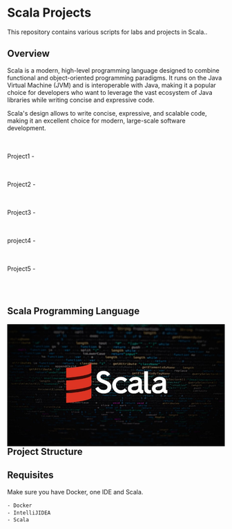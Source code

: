 # Scala Projects

This repository contains various scripts for labs and projects in Scala..

## Overview

Scala is a modern, high-level programming language designed to combine functional and object-oriented programming paradigms. It runs on the Java Virtual Machine (JVM) and is interoperable with Java, making it a popular choice for developers who want to leverage the vast ecosystem of Java libraries while writing concise and expressive code.

Scala's design allows to write concise, expressive, and scalable code, making it an excellent choice for modern, large-scale software development.

<br/><br/>
Project1 - 

<br/><br/>
Project2 - 

<br/><br/>
Project3 - 

<br/><br/>
project4 - 

<br/><br/>
Project5 - 

<br/><br/>

## Scala Programming Language

 <img width="2500px" align="right"  src="https://github.com/julianasantimaria/Projects_Scala/blob/HTML/imageScala.jpg">

 <br/>
 <br/>


## Project Structure




## Requisites

Make sure you have Docker, one IDE and Scala. 

```bash
- Docker
- IntelliJIDEA
- Scala